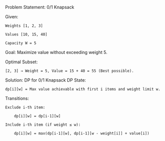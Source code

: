 Problem Statement: 0/1 Knapsack

Given:

    Weights [1, 2, 3]

    Values [10, 15, 40]

    Capacity W = 5

Goal:
Maximize value without exceeding weight 5.

Optimal Subset:

    [2, 3] → Weight = 5, Value = 15 + 40 = 55 (Best possible).

Solution: DP for 0/1 Knapsack
DP State:

    dp[i][w] = Max value achievable with first i items and weight limit w.

Transitions:

    Exclude i-th item:

        dp[i][w] = dp[i-1][w]

    Include i-th item (if weight ≤ w):

        dp[i][w] = max(dp[i-1][w], dp[i-1][w - weight[i]] + value[i])